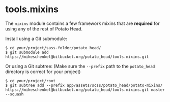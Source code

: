 # tools.mixins

The `mixins` module contains a few framework mixins that are
**required** for using any of the rest of Potato Head.

Install using a Git submodule:

    $ cd your/project/sass-folder/potato_head/
    $ git submodule add https://mikeschenkel@bitbucket.org/potato_head/tools.mixins.git

Or using a Git subtree: (Make sure the `--prefix` path to the `potato_head`
directory is correct for your project)

    $ cd your/project/root
    $ git subtree add --prefix app/assets/scss/potato_head/potato-mixins/ https://mikeschenkel@bitbucket.org/potato_head/tools.mixins.git master --squash
